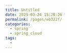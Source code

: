 ```yaml
---
title: Untitled
date: 2023-03-24 15:28:26
permalink: /pages/eb322f/
categories:
  - spring
  - spring_cloud
tags:
  - 
---
```

